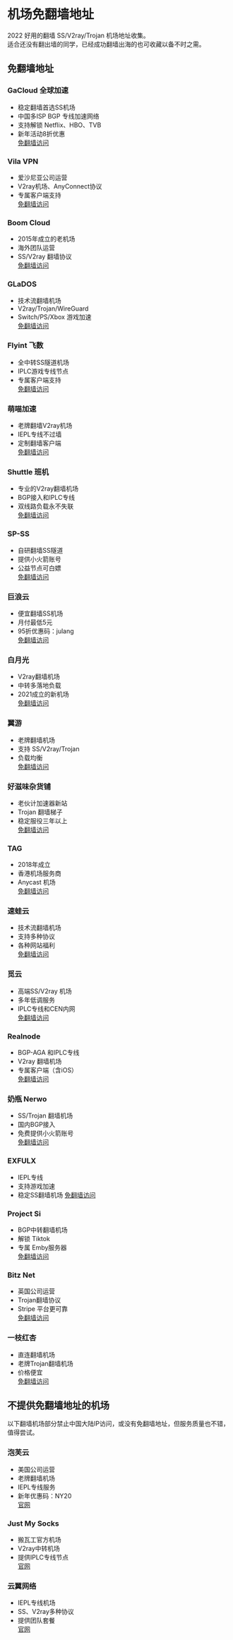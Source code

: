 # 机场免翻墙地址
2022 好用的翻墙 SS/V2ray/Trojan 机场地址收集。  
适合还没有翻出墙的同学，已经成功翻墙出海的也可收藏以备不时之需。

## 免翻墙地址
### GaCloud 全球加速
 * 稳定翻墙首选SS机场
 * 中国多ISP BGP 专线加速网络
 * 支持解锁 Netflix、HBO、TVB  
 * 新年活动8折优惠     
  [免翻墙访问](https://vnp.one/211c)

### Vila VPN
* 爱沙尼亚公司运营
* V2ray机场、AnyConnect协议
* 专属客户端支持  
 [免翻墙访问](https://vnp.one/21wp)

### Boom Cloud
 * 2015年成立的老机场
 * 海外团队运营
 * SS/V2ray 翻墙协议  
 [免翻墙访问](https://vnp.one/qk1r)

### GLaDOS
* 技术流翻墙机场
* V2ray/Trojan/WireGuard
* Switch/PS/Xbox 游戏加速  
[免翻墙访问](https://vnp.one/ebrh)

### Flyint 飞数
* 全中转SS隧道机场
* IPLC游戏专线节点
* 专属客户端支持  
 [免翻墙访问](https://vnp.one/z8z1)

### 萌喵加速
* 老牌翻墙V2ray机场
* IEPL专线不过墙
* 定制翻墙客户端  
[免翻墙访问](https://vnp.one/zd31)

### Shuttle 班机
* 专业的V2ray翻墙机场
* BGP接入和IPLC专线
* 双线路负载永不失联  
[免翻墙访问](https://vnp.one/ms4e)

### SP-SS
* 自研翻墙SS隧道
* 提供小火箭账号
* 公益节点可白嫖  
[免翻墙访问](https://vnp.one/lvcm)

### 巨浪云
* 便宜翻墙SS机场
* 月付最低5元
* 95折优惠码：julang  
[免翻墙访问](https://vnp.one/a4k0)

### 白月光
* V2ray翻墙机场
* 中转多落地负载
* 2021成立的新机场  
[免翻墙访问](https://vnp.one/gb0l)

### 翼游
* 老牌翻墙机场
* 支持 SS/V2ray/Trojan
* 负载均衡  
[免翻墙访问](https://vnp.one/5imx)

### 好滋味杂货铺
* 老伙计加速器新站
* Trojan 翻墙梯子
* 稳定服役三年以上  
[免翻墙访问](https://vnp.one/atnq)

### TAG
* 2018年成立
* 香港机场服务商
* Anycast 机场  
[免翻墙访问](https://vnp.one/5vit)

### 速蛙云
* 技术流翻墙机场
* 支持多种协议
* 各种网站福利  
[免翻墙访问](https://vnp.one/22gd)

### 觅云
* 高端SS/V2ray 机场
* 多年低调服务
* IPLC专线和CEN内网  
[免翻墙访问](https://vnp.one/mxgj)

### Realnode
* BGP-AGA 和IPLC专线
* V2ray 翻墙机场
* 专属客户端（含iOS）  
[免翻墙访问](https://vnp.one/trjl)

### 奶瓶 Nerwo
* SS/Trojan 翻墙机场
* 国内BGP接入
* 免费提供小火箭账号  
[免翻墙访问](https://vnp.one/4sdq)

### EXFULX
* IEPL专线
* 支持游戏加速
* 稳定SS翻墙机场
[免翻墙访问](https://vnp.one/ucwn)

### Project Si
* BGP中转翻墙机场
* 解锁 Tiktok
* 专属 Emby服务器  
[免翻墙访问](https://vnp.one/1dru)

### Bitz Net
* 英国公司运营
* Trojan翻墙协议
* Stripe 平台更可靠  
[免翻墙访问](https://vnp.one/325i)

### 一枝红杏
* 直连翻墙机场
* 老牌Trojan翻墙机场
* 价格便宜    
[免翻墙访问](https://vnp.one/f2fl)

## 不提供免翻墙地址的机场
以下翻墙机场部分禁止中国大陆IP访问，或没有免翻墙地址，但服务质量也不错，值得尝试。

### 泡芙云
* 美国公司运营
* 老牌翻墙机场
* IEPL专线服务
* 新年优惠码：NY20  
[官网](https://vnp.one/nx4o)

### Just My Socks
* 搬瓦工官方机场
* V2ray中转机场
* 提供IPLC专线节点   
 [官网](https://vnp.one/qpst)

### 云翼网络
* IEPL专线机场
* SS、V2ray多种协议
* 提供团队套餐  
[官网](https://vnp.one/45yt)
